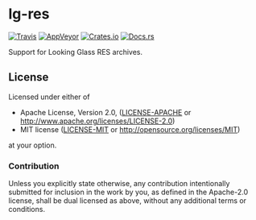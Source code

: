 # lg-res

[![Travis](https://img.shields.io/travis/FaultyRAM/lg-res.svg)][1]
[![AppVeyor](https://img.shields.io/appveyor/ci/FaultyRAM/lg-res.svg)][2]
[![Crates.io](https://img.shields.io/crates/v/lg-res.svg)][3]
[![Docs.rs](https://docs.rs/lg-res/badge.svg)][4]

Support for Looking Glass RES archives.

## License

Licensed under either of

* Apache License, Version 2.0,
  ([LICENSE-APACHE](LICENSE-APACHE) or http://www.apache.org/licenses/LICENSE-2.0)
* MIT license ([LICENSE-MIT](LICENSE-MIT) or http://opensource.org/licenses/MIT)

at your option.

### Contribution

Unless you explicitly state otherwise, any contribution intentionally
submitted for inclusion in the work by you, as defined in the Apache-2.0
license, shall be dual licensed as above, without any additional terms or
conditions.

[1]: https://travis-ci.org/FaultyRAM/lg-res
[2]: https://ci.appveyor.com/project/FaultyRAM/lg-res
[3]: https://crates.io/crates/lg-res
[4]: https://docs.rs/lg-res
